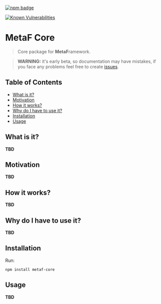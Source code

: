 [npm-badge-png]: https://nodei.co/npm/metaf-core.png?downloads=true&downloadRank=true&stars=true
[package-url]: https://npmjs.com/package/metaf-core

[![npm badge][npm-badge-png]][package-url]

[![Known Vulnerabilities](https://snyk.io/test/npm/metaf-core/badge.svg)](https://snyk.io/test/npm/metaf-core)


# MetaF Core <!-- omit in toc -->
> Core package for **MetaF**ramework.

> **WARNING:** it's early beta, so documentation may have mistakes, if you face any problems feel free to create [issues](https://github.com/Igmat/metaf/issues).

## Table of Contents <!-- omit in toc -->
<!-- START doctoc generated TOC please keep comment here to allow auto update -->
<!-- DON'T EDIT THIS SECTION, INSTEAD RE-RUN doctoc TO UPDATE -->

- [What is it?](#what-is-it)
- [Motivation](#motivation)
- [How it works?](#how-it-works)
- [Why do I have to use it?](#why-do-i-have-to-use-it)
- [Installation](#installation)
- [Usage](#usage)

<!-- END doctoc generated TOC please keep comment here to allow auto update -->

## What is it?
**TBD**

## Motivation
**TBD**

## How it works?
**TBD**

## Why do I have to use it?
**TBD**

## Installation
Run:
```
npm install metaf-core
```

## Usage
**TBD**
